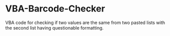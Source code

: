 # VBA-Barcode-Checker
VBA code for checking if two values are the same from two pasted lists with the second list having questionable formatting.
